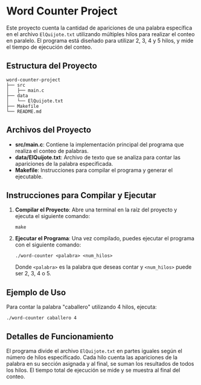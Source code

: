 # Word Counter Project

Este proyecto cuenta la cantidad de apariciones de una palabra específica en el archivo `ElQuijote.txt` utilizando múltiples hilos para realizar el conteo en paralelo. El programa está diseñado para utilizar 2, 3, 4 y 5 hilos, y mide el tiempo de ejecución del conteo.

## Estructura del Proyecto

```
word-counter-project
├── src
│   ├── main.c
├── data
│   └── ElQuijote.txt
├── Makefile
└── README.md
```

## Archivos del Proyecto

- **src/main.c**: Contiene la implementación principal del programa que realiza el conteo de palabras.
- **data/ElQuijote.txt**: Archivo de texto que se analiza para contar las apariciones de la palabra especificada.
- **Makefile**: Instrucciones para compilar el programa y generar el ejecutable.

## Instrucciones para Compilar y Ejecutar

1. **Compilar el Proyecto**:
   Abre una terminal en la raíz del proyecto y ejecuta el siguiente comando:
   ```
   make
   ```

2. **Ejecutar el Programa**:
   Una vez compilado, puedes ejecutar el programa con el siguiente comando:
   ```
   ./word-counter <palabra> <num_hilos>
   ```
   Donde `<palabra>` es la palabra que deseas contar y `<num_hilos>` puede ser 2, 3, 4 o 5.

## Ejemplo de Uso

Para contar la palabra "caballero" utilizando 4 hilos, ejecuta:
```
./word-counter caballero 4
```

## Detalles de Funcionamiento

El programa divide el archivo `ElQuijote.txt` en partes iguales según el número de hilos especificado. Cada hilo cuenta las apariciones de la palabra en su sección asignada y al final, se suman los resultados de todos los hilos. El tiempo total de ejecución se mide y se muestra al final del conteo.